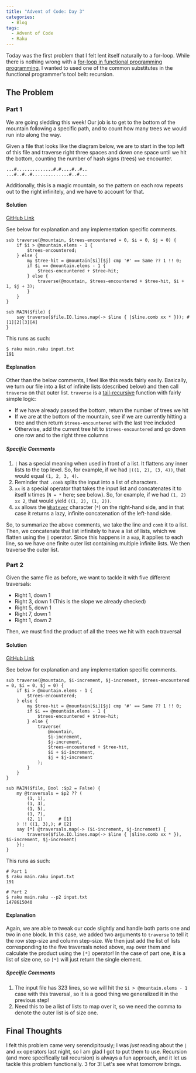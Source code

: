 ```yaml
---
title: "Advent of Code: Day 3"
categories:
  - Blog
tags:
  - Advent of Code
  - Raku
---
```


Today was the first problem that I felt lent itself naturally to a for-loop. While there is nothing wrong with a [for-loop in functional programming programming](https://two-wrongs.com/myth-of-the-day-functional-programmers-dont-use-loops), I wanted to used one of the common substitutes in the functional programmer's tool belt: recursion.


## The Problem

### Part 1

We are going sledding this week! Our job is to get to the bottom of the mountain following a specific path, and to count how many trees we would run into along the way.

Given a file that looks like the diagram below, we are to start in the top left of this file and traverse right three spaces and down one space until we hit the bottom, counting the number of hash signs (trees) we encounter.

```
...#..............#.#....#..#..
...#..#..#..............#..#...
```

Additionally, this is a magic mountain, so the pattern on each row repeats out to the right infinitely, and we have to account for that.


#### Solution

[GitHub Link](https://github.com/aaronreidsmith/advent-of-code/blob/main/2020/03/raku/main.raku)

See below for explanation and any implementation specific comments.

```
sub traverse(@mountain, $trees-encountered = 0, $i = 0, $j = 0) {
    if $i > @mountain.elems - 1 {
        $trees-encountered;
    } else {
        my $tree-hit = @mountain[$i][$j] cmp '#' == Same ?? 1 !! 0;
        if $i == @mountain.elems - 1 {
            $trees-encountered + $tree-hit;
        } else {
            traverse(@mountain, $trees-encountered + $tree-hit, $i + 1, $j + 3);
        }
    }
}

sub MAIN($file) {
    say traverse($file.IO.lines.map(-> $line { |$line.comb xx * })); # [1][2][3][4]
}
```

This runs as such:

```
$ raku main.raku input.txt
191
```

#### Explanation

Other than the below comments, I feel like this reads fairly easily. Basically, we turn our file into a list of infinite lists (described below) and then call `traverse` on that outer list. `traverse` is a [tail-recursive](https://www.geeksforgeeks.org/tail-recursion/) function with fairly simple logic:

  - If we have already passed the bottom, return the number of trees we hit
  - If we are at the bottom of the mountain, see if we are currently hitting a tree and then return `$trees-encountered` with the last tree included
  - Otherwise, add the current tree hit to `$trees-encountered` and go down one row and to the right three columns

##### Specific Comments

1. `|` has a special meaning when used in front of a list. It flattens any inner lists to the top level. So, for example, if we had `|((1, 2), (3, 4))`, that would equal `(1, 2, 3, 4)`.
2. Reminder that `.comb` splits the input into a list of characters.
3. `xx` is a special operator that takes the input list and concatenates it to itself `N` times (`N = *` here; see below). So, for example, if we had `(1, 2) xx 2`, that would yield `((1, 2), (1, 2))`.
4. `xx` allows the [`Whatever`](https://docs.raku.org/type/Whatever) character (`*`) on the right-hand side, and in that case it returns a lazy, infinite concatenation of the left-hand side.

So, to summarize the above comments, we take the line and `comb` it to a list. Then, we concatenate that list infinitely to have a list of lists, which we flatten using the `|` operator. Since this happens in a `map`, it applies to each line, so we have one finite outer list containing multiple infinite lists. We then traverse the outer list.

### Part 2

Given the same file as before, we want to tackle it with five different traversals:

- Right 1, down 1
- Right 3, down 1 (This is the slope we already checked)
- Right 5, down 1
- Right 7, down 1
- Right 1, down 2

Then, we must find the product of all the trees we hit with each traversal

#### Solution

[GitHub Link](https://github.com/aaronreidsmith/advent-of-code/blob/main/2020/03/raku/main.raku)

See below for explanation and any implementation specific comments.

```
sub traverse(@mountain, $i-increment, $j-increment, $trees-encountered = 0, $i = 0, $j = 0) {
    if $i > @mountain.elems - 1 {
        $trees-encountered;
    } else {
        my $tree-hit = @mountain[$i][$j] cmp '#' == Same ?? 1 !! 0;
        if $i == @mountain.elems - 1 {
            $trees-encountered + $tree-hit;
        } else {
            traverse(
                @mountain,
                $i-increment,
                $j-increment,
                $trees-encountered + $tree-hit,
                $i + $i-increment,
                $j + $j-increment
            );
        }
    }
}

sub MAIN($file, Bool :$p2 = False) {
    my @traversals = $p2 ?? (
        (1, 1),
        (1, 3),
        (1, 5),
        (1, 7),
        (2, 1)      # [1]
    ) !! ((1, 3),); # [2]
    say [*] @traversals.map(-> ($i-increment, $j-increment) {
        traverse($file.IO.lines.map(-> $line { |$line.comb xx * }), $i-increment, $j-increment)
    });
}
```

This runs as such:

```
# Part 1
$ raku main.raku input.txt
191

# Part 2
$ raku main.raku --p2 input.txt
1478615040
```

#### Explanation

Again, we are able to tweak our code slightly and handle both parts one and two in one block. In this case, we added two arguments to `traverse` to tell it the row step-size and column step-size. We then just add the list of lists corresponding to the five traversals noted above, `map` over them and calculate the product using the `[*]` operator! In the case of part one, it is a list of size one, so `[*]` will just return the single element.

##### Specific Comments

1. The input file has 323 lines, so we will hit the `$i > @mountain.elems - 1` case with this traversal, so it is a good thing we generalized it in the previous step!
2. Need this to be a list of lists to map over it, so we need the comma to denote the outer list is of size one.


## Final Thoughts

I felt this problem came very serendipitously; I was _just_ reading about the `|` and `xx` operators last night, so I am glad I got to put them to use. Recursion (and more specifically tail recursion) is always a fun approach, and it let us tackle this problem functionally. 3 for 3! Let's see what tomorrow brings.